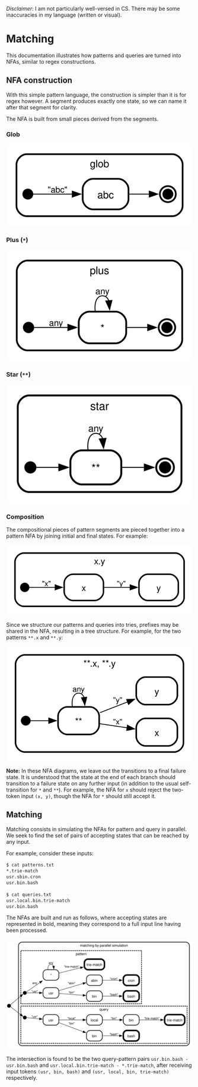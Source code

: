 _Disclaimer:_ I am not particularly well-versed in CS. There may be some
inaccuracies in my language (written or visual).

# Matching

This documentation illustrates how patterns and queries are turned into NFAs,
similar to regex constructions.

## NFA construction

With this simple pattern language, the construction is simpler than it is for
regex however. A segment produces exactly one state, so we can name it after
that segment for clarity.

The NFA is built from small pieces derived from the segments.

### Glob

![glob NFA composition piece](matching-img/glob.svg)

### Plus (`*`)

![plus NFA composition piece](matching-img/plus.svg)

### Star (`**`)

![star NFA composition piece](matching-img/star.svg)

### Composition

The compositional pieces of pattern segments are pieced together into a pattern
NFA by joining initial and final states. For example:

![NFA for `x.y`](matching-img/xy.svg)

Since we structure our patterns and queries into tries, prefixes may be shared
in the NFA, resulting in a tree structure. For example, for the two patterns
`**.x` and `**.y`:

![NFA for `**.y` and `**.z`](matching-img/simple-tree.svg)

**Note:** In these NFA diagrams, we leave out the transitions to a final
failure state. It is understood that the state at the end of each branch should
transition to a failure state on any further input (in addition to the usual
self-transition for `*` and `**`). For example, the NFA for `x` should reject
the two-token input `(x, y)`, though the NFA for `*` should still accept it.

## Matching

Matching consists in simulating the NFAs for pattern and query in parallel. We
seek to find the set of pairs of accepting states that can be reached by any
input.

For example, consider these inputs:

```console
$ cat patterns.txt
*.trie-match
usr.sbin.cron
usr.bin.bash

$ cat queries.txt
usr.local.bin.trie-match
usr.bin.bash
```

The NFAs are built and run as follows, where accepting states are represented in
bold, meaning they correspond to a full input line having been processed.

![NFAs for patterns and queries](matching-img/match.svg)

The intersection is found to be the two query-pattern pairs
`usr.bin.bash - usr.bin.bash` and `usr.local.bin.trie-match - *.trie-match`,
after receiving input tokens `(usr, bin, bash)` and
`(usr, local, bin, trie-match)` respectively.
